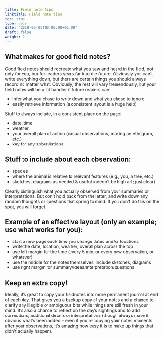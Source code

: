```yaml
---
title: Field note tips
linktitle: Field note tips
toc: true
type: docs
date: "2019-05-05T00:00:00+01:00"
draft: false
weight: 2
---
```


## What makes for good field notes?

Good field notes should recreate what you saw and heard in the field, not only for you, but for readers years far into the future. Obviously you can’t write everything down, but there are certain things you should always record no matter what. Obviously, the rest will vary tremendously, but your field notes will be a lot handier if future readers can:

- infer what you chose to write down and what you chose to ignore
- easily retrieve information (a consistent layout is a huge help)

Stuff to always include, in a consistent place on the page:

- date, time
- weather
- your overall plan of action (casual observations, making an ethogram, etc.)
- key for any abbreviations

## Stuff to include about each observation:

- species
- where the animal is relative to relevant features (e.g., you, a tree, etc.)
- sketches, diagrams as needed & useful (needn’t be high art; just clear)

Clearly distinguish what you actually observed from your summaries or interpretations. But don’t hold back from the latter, and write down any random thoughts or questions that spring to mind. If you don’t do this on the spot, you will forget.

## Example of an effective layout (only an example; use what works for you):

- start a new page each time you change dates and/or locations
- write the date, location, weather, overall plan across the top
- use left margin for the time (every 5 min, or every new observation, or
whatever)
- use the middle for the notes themselves; include sketches, diagrams
- use right margin for summary/ideas/interpretation/questions

## Keep an extra copy!
   
Ideally, it’s great to copy your fieldnotes into more permanent journal at end of each day. That gives you a backup copy of your notes and a chance to clarify any illegible or ambiguous bits while things are still fresh in your mind. It’s also a chance to reflect on the day’s sightings and to add corrections, additional details or interpretations (though always make it obvious what’s been added – even if you’re copying your notes moments after your observations, it’s amazing how easy it is to make up things that didn’t actually happen).
